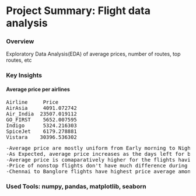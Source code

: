 # Project Summary: Flight data analysis

### Overview
Exploratory Data Analysis(EDA) of average prices, number of routes, top routes, etc

### Key Insights
#### Average price per airlines
<pre>
Airline     Price            
AirAsia     4091.072742
Air_India  23507.019112
GO_FIRST    5652.007595
Indigo      5324.216303
SpiceJet    6179.278881
Vistara    30396.536302
</pre>
<pre>
-Average price are mostly uniform from Early morning to Night, but it is much cheaper at late nights
-As Expected, average price increases as the days left for bookings decreases
-Average price is comaparatively higher for the flights having a singular transit
-Price of nonstop flights don't have much difference during evening or morning
-Chennai to Banglore flights have highest price average among any other routes while Hyderabad to Delhi have least
</pre>
### Used Tools: numpy, pandas, matplotlib, seaborn
